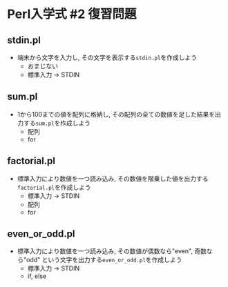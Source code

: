 # Perl入学式 #2 復習問題

## stdin.pl

- 端末から文字を入力し, その文字を表示する`stdin.pl`を作成しよう
  - おまじない
  - 標準入力 -> STDIN

## sum.pl

- 1から100までの値を配列に格納し, その配列の全ての数値を足した結果を出力する`sum.pl`を作成しよう
  - 配列
  - for

## factorial.pl

- 標準入力により数値を一つ読み込み, その数値を階乗した値を出力する`factorial.pl`を作成しよう
  - 標準入力 -> STDIN
  - 配列
  - for

## even_or_odd.pl

- 標準入力により数値を一つ読み込み, その数値が偶数なら"even", 奇数なら"odd" という文字を出力する`even_or_odd.pl`を作成しよう
  - 標準入力 -> STDIN
  - if, else
